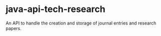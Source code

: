 # java-api-tech-research
An API to handle the creation and storage of journal entries and research papers.
